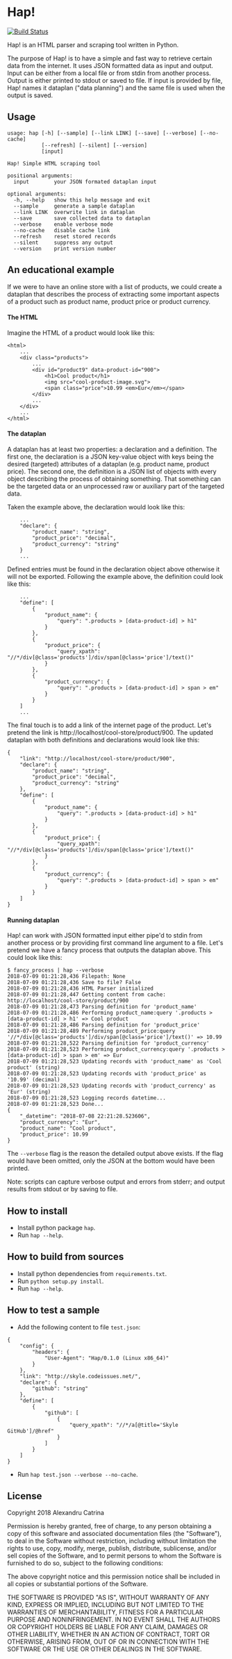 # Hap!
[![Build Status](https://travis-ci.org/lexndru/hap.svg?branch=master)](https://travis-ci.org/lexndru/hap)

Hap! is an HTML parser and scraping tool written in Python.

The purpose of Hap! is to have a simple and fast way to retrieve certain data from the internet. It uses JSON formatted data as input and output. Input can be either from a local file or from stdin from another process. Output is either printed to stdout or saved to file. If input is provided by file, Hap! names it dataplan ("data planning") and the same file is used when the output is saved.

## Usage
```
usage: hap [-h] [--sample] [--link LINK] [--save] [--verbose] [--no-cache]
           [--refresh] [--silent] [--version]
           [input]

Hap! Simple HTML scraping tool

positional arguments:
  input        your JSON formated dataplan input

optional arguments:
  -h, --help   show this help message and exit
  --sample     generate a sample dataplan
  --link LINK  overwrite link in dataplan
  --save       save collected data to dataplan
  --verbose    enable verbose mode
  --no-cache   disable cache link
  --refresh    reset stored records
  --silent     suppress any output
  --version    print version number
```

## An educational example
If we were to have an online store with a list of products, we could create a dataplan that describes the process of extracting some important aspects of a product such as product name, product price or product currency.

#### The HTML
Imagine the HTML of a product would look like this:
```
<html>
    ...
    <div class="products">
        ...
        <div id="product9" data-product-id="900">
            <h1>Cool product</h1>
            <img src="cool-product-image.svg">
            <span class="price">10.99 <em>Eur</em></span>
        </div>
        ...
    </div>
    ...
</html>
```

#### The dataplan
A dataplan has at least two properties: a declaration and a definition. The first one, the declaration is a JSON key-value object with keys being the desired (targeted) attributes of a dataplan (e.g. product name, product price). The second one, the definition is a JSON list of objects with every object describing the process of obtaining something. That something can be the targeted data or an unprocessed raw or auxiliary part of the targeted data.

Taken the example above, the declaration would look like this:
```
    ...
    "declare": {
        "product_name": "string",
        "product_price": "decimal",
        "product_currency": "string"
    }
    ...
```

Defined entries must be found in the declaration object above otherwise it will not be exported. Following the example above, the definition could look like this:
```
    ...
    "define": [
        {
            "product_name": {
                "query": ".products > [data-product-id] > h1"
            }
        },
        {
            "product_price": {
                "query_xpath": "//*/div[@class='products']/div/span[@class='price']/text()"
            }
        },
        {
            "product_currency": {
                "query": ".products > [data-product-id] > span > em"
            }
        }
    ]
    ...
```

The final touch is to add a link of the internet page of the product. Let's pretend the link is http://localhost/cool-store/product/900. The updated dataplan with both definitions and declarations would look like this:
```
{
    "link": "http://localhost/cool-store/product/900",
    "declare": {
        "product_name": "string",
        "product_price": "decimal",
        "product_currency": "string"
    },
    "define": [
        {
            "product_name": {
                "query": ".products > [data-product-id] > h1"
            }
        },
        {
            "product_price": {
                "query_xpath": "//*/div[@class='products']/div/span[@class='price']/text()"
            }
        },
        {
            "product_currency": {
                "query": ".products > [data-product-id] > span > em"
            }
        }
    ]
}

```

#### Running dataplan
Hap! can work with JSON formatted input either pipe'd to stdin from another process or by providing first command line argument to a file. Let's pretend we have a fancy process that outputs the dataplan above. This could look like this:
```
$ fancy_process | hap --verbose
2018-07-09 01:21:28,436 Filepath: None
2018-07-09 01:21:28,436 Save to file? False
2018-07-09 01:21:28,436 HTML Parser initialized
2018-07-09 01:21:28,447 Getting content from cache: http://localhost/cool-store/product/900
2018-07-09 01:21:28,473 Parsing definition for 'product_name'
2018-07-09 01:21:28,486 Performing product_name:query '.products > [data-product-id] > h1' => Cool product
2018-07-09 01:21:28,486 Parsing definition for 'product_price'
2018-07-09 01:21:28,489 Performing product_price:query '//*/div[@class='products']/div/span[@class='price']/text()' => 10.99
2018-07-09 01:21:28,522 Parsing definition for 'product_currency'
2018-07-09 01:21:28,523 Performing product_currency:query '.products > [data-product-id] > span > em' => Eur
2018-07-09 01:21:28,523 Updating records with 'product_name' as 'Cool product' (string)
2018-07-09 01:21:28,523 Updating records with 'product_price' as '10.99' (decimal)
2018-07-09 01:21:28,523 Updating records with 'product_currency' as 'Eur' (string)
2018-07-09 01:21:28,523 Logging records datetime...
2018-07-09 01:21:28,523 Done...
{
    "_datetime": "2018-07-08 22:21:28.523606",
    "product_currency": "Eur",
    "product_name": "Cool product",
    "product_price": 10.99
}
```
The `--verbose` flag is the reason the detailed output above exists. If the flag would have been omitted, only the JSON at the bottom would have been printed.

Note: scripts can capture verbose output and errors from stderr; and output results from stdout or by saving to file.

## How to install
- Install python package `hap`.
- Run `hap --help`.


## How to build from sources
- Install python dependencies from `requirements.txt`.
- Run `python setup.py install`.
- Run `hap --help`.


## How to test a sample
- Add the following content to file `test.json`:
```
{
    "config": {
        "headers": {
            "User-Agent": "Hap/0.1.0 (Linux x86_64)"
        }
    },
    "link": "http://skyle.codeissues.net/",
    "declare": {
        "github": "string"
    },
    "define": [
        {
            "github": [
                {
                    "query_xpath": "//*/a[@title='Skyle GitHub']/@href"
                }
            ]
        }
    ]
}
```
- Run `hap test.json --verbose --no-cache`.


## License
Copyright 2018 Alexandru Catrina

Permission is hereby granted, free of charge, to any person obtaining a copy
of this software and associated documentation files (the "Software"), to deal
in the Software without restriction, including without limitation the rights
to use, copy, modify, merge, publish, distribute, sublicense, and/or sell
copies of the Software, and to permit persons to whom the Software is
furnished to do so, subject to the following conditions:

The above copyright notice and this permission notice shall be included in
all copies or substantial portions of the Software.

THE SOFTWARE IS PROVIDED "AS IS", WITHOUT WARRANTY OF ANY KIND, EXPRESS OR
IMPLIED, INCLUDING BUT NOT LIMITED TO THE WARRANTIES OF MERCHANTABILITY,
FITNESS FOR A PARTICULAR PURPOSE AND NONINFRINGEMENT. IN NO EVENT SHALL THE
AUTHORS OR COPYRIGHT HOLDERS BE LIABLE FOR ANY CLAIM, DAMAGES OR OTHER
LIABILITY, WHETHER IN AN ACTION OF CONTRACT, TORT OR OTHERWISE, ARISING FROM,
OUT OF OR IN CONNECTION WITH THE SOFTWARE OR THE USE OR OTHER DEALINGS IN
THE SOFTWARE.

